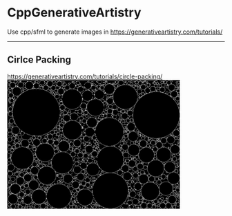 # CppGenerativeArtistry
Use cpp/sfml to generate images in https://generativeartistry.com/tutorials/  

---  

## Cirlce Packing
https://generativeartistry.com/tutorials/circle-packing/  
<img alt="CirclePacking" src="https://github.com/Harpsichord1207/CppGenerativeArtistry/blob/master/CirclePacking/image.png" width="400" height="300">
